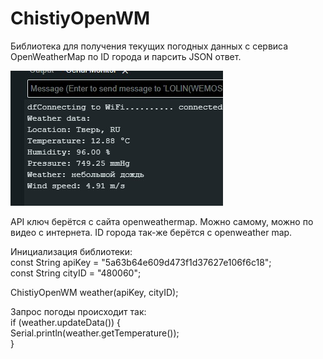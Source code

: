 # ChistiyOpenWM
Библиотека для получения текущих погодных данных с сервиса OpenWeatherMap по ID города и парсить JSON ответ.  


![Пример вывода](https://github.com/ChistiyAlexay/ChistiyOpenWM/blob/main/ChistiyOpenWM/Images/Img.jpg?raw=true)  


API ключ берётся с сайта openweathermap. Можно самому, можно по видео с интернета. ID города так-же берётся с openweather map.  


Инициализация библиотеки:  
const String apiKey = "5a63b64e609d473f1d37627e106f6c18";  
const String cityID = "480060";  
  
ChistiyOpenWM weather(apiKey, cityID);  


Запрос погоды происходит так:  
if (weather.updateData()) {  
  Serial.println(weather.getTemperature());  
}  
